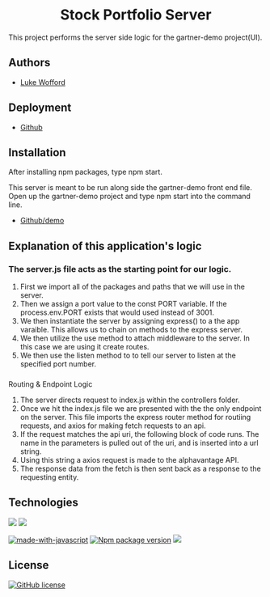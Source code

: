 <h1 align="center">Stock Portfolio Server</h1>

<p align="left">This project performs the server side logic for the gartner-demo project(UI). </p>


## Authors
- [Luke Wofford](https://github.com/woffordlm)

## Deployment

- [Github](https://github.com/woffordlm/gartnerDemo)

## Installation

<p>After installing npm packages, type npm start.</p>
<p> This server is meant to be run along side the gartner-demo front end file. Open up the gartner-demo project and type npm start into the command line.</p>

- [Github/demo](https://github.com/woffordlm/gartnerDemo)

## Explanation of this application's logic

<h3>The server.js file acts as the starting point for our logic.</h3> 

1. First we import all of the packages and paths that we will use in the server. 
2. Then we assign a port value to the const PORT variable. If the process.env.PORT exists that would used instead of 3001.
3. We then instantiate the server by assigning express() to a the app varaible. This allows us to chain on methods to the express server.
4. We then utilize the use method to attach middleware to the server. In this case we are using it create routes. 
5. We then use the listen method to to tell our server to listen at the specified port number. 

<h3></h3>Routing & Endpoint Logic 

1. The server directs request to index.js within the controllers folder.
2. Once we hit the index.js file we are presented with the the only endpoint on the server. This file imports the express router method for routiing requests, and axios for making fetch requests to an api. 
3. If the request matches the api uri, the following block of code runs. The name in the parameters is pulled out of the uri, and is inserted into a url string.
4. Using this string a axios request is made to the alphavantage API.
5. The response data from the fetch is then sent back as a response to the requesting entity.  



## Technologies

<img src="https://img.shields.io/badge/Node.js-43853D?style=for-the-badge&logo=node.js&logoColor=white">
<img src="https://img.shields.io/badge/Express.js-404D59?style=for-the-badge">

<br>

[![made-with-javascript](https://img.shields.io/badge/Made%20with-JavaScript-1f425f.svg)](https://www.javascript.com)
[![Npm package version](https://badgen.net/npm/v/express)](https://npmjs.com/package/express)
<img src="https://img.shields.io/badge/Made%20for-VSCode-1f425f.svg">




## License

[![GitHub license](https://img.shields.io/github/license/Naereen/StrapDown.js.svg)](https://github.com/Naereen/StrapDown.js/blob/master/LICENSE)